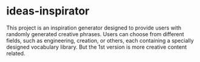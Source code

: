 # ideas-inspirator
This project is an inspiration generator designed to provide users with randomly generated creative phrases. Users can choose from different fields, such as engineering, creation, or others, each containing a specially designed vocabulary library. But the 1st version is more creative content related.
